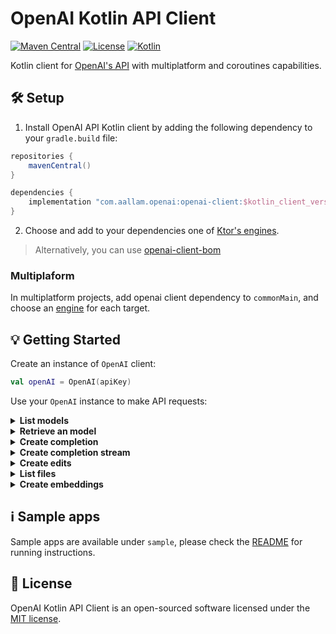 # OpenAI Kotlin API Client

[![Maven Central](https://img.shields.io/maven-central/v/com.aallam.openai/openai-client?color=blue&label=Download)](https://search.maven.org/artifact/com.aallam.openai/openai-client)
[![License](https://img.shields.io/github/license/Aallam/openai-kotlin?color=yellow)](LICENSE.md)
[![Kotlin](https://img.shields.io/badge/kotlin-1.7.0-blue.svg?logo=kotlin)](https://kotlinlang.org/docs/releases.html#release-details)

Kotlin client for [OpenAI's API](https://beta.openai.com/docs/api-reference) with multiplatform and coroutines capabilities. 

## 🛠 Setup

1. Install OpenAI API Kotlin client by adding the following dependency to your `gradle.build` file:

```groovy
repositories {
    mavenCentral()
}

dependencies {
    implementation "com.aallam.openai:openai-client:$kotlin_client_version"
}
```
2. Choose and add to your dependencies one of [Ktor's engines](https://ktor.io/docs/http-client-engines.html).

> Alternatively, you can use [openai-client-bom](openai-client-bom/)

### Multiplaform
In multiplatform projects, add openai client dependency to `commonMain`, and choose an [engine](https://ktor.io/docs/http-client-engines.html) for each target.

## 💡 Getting Started

Create an instance of `OpenAI` client:
```kotlin
val openAI = OpenAI(apiKey)
```
Use your `OpenAI` instance to make API requests:

<details>
  <summary><strong>List models</strong></summary>

```kotlin
val models: List<Model> = openAI.models()
```
</details>

<details>
  <summary><strong>Retrieve an model</strong></summary>

```kotlin
val model: Model = openAI.model("text-ada-001")
```
</details>    
    
<details>
  <summary><strong>Create completion</strong></summary>

```kotlin
val completionRequest = CompletionRequest(
    model = "text-ada-001",
    prompt = "Somebody once told me the world is gonna roll me",
    echo = true
)
val completion: TextCompletion = openAI.completion(Ada, completionRequest)
```
</details>    
    
<details>
  <summary><strong>Create completion stream</strong></summary>

```kotlin
val completions: Flow<TextCompletion> = openAI.completions(Ada, completionRequest)
```
</details>     

<details>
  <summary><strong>Create edits</strong></summary>

```kotlin
val edit = openAI.edit(
    request = EditsRequest(
        model = "text-davinci-edit-001",
        input = "What day of the wek is it?",
        instruction = "Fix the spelling mistakes"
    )
)
```
</details>

<details>
  <summary><strong>List files</strong></summary>

````kotlin
val files: List<File> = openAI.files()
````
</details>

<details>
  <summary><strong>Create embeddings</strong></summary>

````kotlin
val embeddings: List<Embedding> = openAI.embeddings(
    request = EmbeddingRequest(
        model = "text-similarity-babbage-001",
        input = listOf("The food was delicious and the waiter...")
    )
)
````
</details>  

## ℹ️ Sample apps

Sample apps are available under `sample`, please check the [README](sample/README.md) for running instructions.

## 📄 License

OpenAI Kotlin API Client is an open-sourced software licensed under the [MIT license](LICENSE.md).
